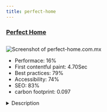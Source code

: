 ```yaml
---
title: perfect-home
---
```


<div style="height: 3rem">
  <a href="http://www.perfect-home.com.mx/"><h3>Perfect Home</h3></a>
</div>
<img loading="lazy" src="/images/thumbs/perfect-home.com.mx.jpg" alt="Screenshot of perfect-home.com.mx" />
<ul>
  <li>Performace: 16%</li>
  <li>
    First contentful paint:
    4.70Sec
  </li>
  <li>Best practices: 79%</li>
  <li>Accessibility: 74%</li>
  <li>SEO: 83%</li>
  <li>carbon footprint: 0.097</li>
</ul>
<details>
  <summary>Description</summary>
  <p>Complete catalog of a big store with multiple categories.Use parallax effects
Mailchimp integration
Megamenu
Custom components
Custom Modules
Responsive with Bootstrap</p>
</details>

